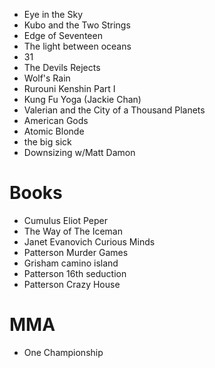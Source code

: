 
* Eye in the Sky
* Kubo and the Two Strings
* Edge of Seventeen
* The light between oceans
* 31
* The Devils Rejects
* Wolf's Rain
* Rurouni Kenshin Part I
* Kung Fu Yoga (Jackie Chan)
* Valerian and the City of a Thousand Planets
* American Gods
* Atomic Blonde
* the big sick
* Downsizing w/Matt Damon


# Books
* Cumulus Eliot Peper
* The Way of The Iceman
* Janet Evanovich Curious Minds 
* Patterson Murder Games
* Grisham camino island
* Patterson 16th seduction
* Patterson Crazy House


# MMA
* One Championship
